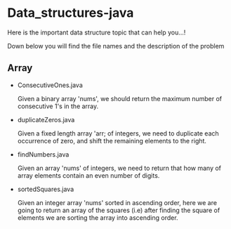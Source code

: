 # Data_structures-java

Here is the important data structure topic that can help you...!

Down below you will find the file names and the description of the problem

## Array
- ConsecutiveOnes.java

    Given a binary array 'nums', we should return the maximum number of consecutive 1's in the array.

- duplicateZeros.java

    Given a fixed length array 'arr; of integers, we need to duplicate each occurrence of zero, and shift the remaining elements to the right.
    
- findNumbers.java
    
    Given an array 'nums' of integers, we need to return that how many of array elements contain an even number of digits.

- sortedSquares.java
    
    Given an integer array 'nums' sorted in ascending order, here we are going to return an array of the squares (i.e) after finding the square of elements
    we are sorting the array into ascending order.
